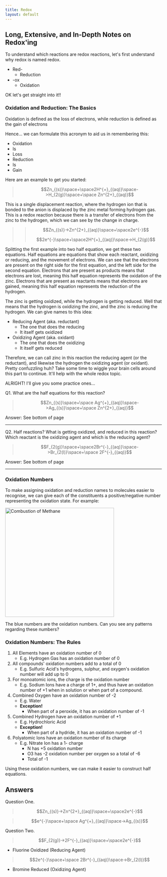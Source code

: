 ```yaml
---
title: Redox
layout: default
---
```

## Long, Extensive, and In-Depth Notes on Redox'ing

To understand which reactions are redox reactions, let's first understand why redox is named redox.
- Red-
	- Reduction
- -ox
	- Oxidation

OK let's get straight into it!!

### Oxidation and Reduction: The Basics

Oxidation is defined as the loss of electrons, while reduction is defined as the gain of electrons

Hence... we can formulate this acronym to aid us in remembering this:
- Oxidation 
- Is
- Loss
- Reduction
- Is
- Gain

Here are an example to get you started:

> $$Zn_{(s)}\space+\space2H^{+}_{(aq)}\space->H_{2(g)}\space+\space Zn^{2+}_{(aq)}$$

This is a single displacement reaction, where the hydrogen ion that is bonded to the anion is displaced by the zinc metal forming hydrogen gas. This is a redox reaction because there is a transfer of electrons from the zinc to the hydrogen, which we can see by the change in charge.

>> $$Zn_{(s)}->Zn^{2+}_{(aq)}\space+\space2e^{-}$$
>> 
>> $$2e^{-}\space+\space2H^{+}_{(aq)}\space->H_{2(g)}$$

Splitting the first example into two half equation, we get these two equations. Half equations are equations that show each reactant, oxidizing or reducing, and the movement of electrons. We can see that the electrons are present on the right side for the first equation, and the left side for the second equation. Electrons that are present as products means that electrons are lost, meaning this half equation represents the oxidation of the zinc. Electrons that are present as reactants means that electrons are gained, meaning this half equation represents the reduction of the hydrogen.

The zinc is getting oxidized, while the hydrogen is getting reduced. Well that means that the hydrogen is oxidizing the zinc, and the zinc is reducing the hydrogen. We can give names to this idea:
- Reducing Agent (aka. reductant)
	- The one that does the reducing
	- It itself gets oxidized
- Oxidizing Agent (aka. oxidant)
	- The one that does the oxidizing
	- It itself gets reduced

Therefore, we can call zinc in this reaction the reducing agent (or the reductant), and likewise the hydrogen the oxidizing agent (or oxidant). Pretty confuzzling huh? Take some time to wiggle your brain cells around this part to continue. It'll help with the whole redox topic.

ALRIGHT! I'll give you some practice ones...

Q1. What are the half equations for this reaction?
> $$Zn_{(s)}\space+\space Ag^{+}_{(aq)}\space->Ag_{(s)}\space+\space Zn^{2+}_{(aq)}$$

Answer: See bottom of page

---

Q2. Half reactions? What is getting oxidized, and reduced in this reaction? Which reactant is the oxidizing agent and which is the reducing agent?
> $$F_{2(g)}\space+\space2Br^{-}_{(aq)}\space->Br_{2(l)}\space+\space 2F^{-}_{(aq)}$$

Answer: See bottom of page

---
### Oxidation Numbers

To make assigning oxidation and reduction names to molecules easier to recognise, we can give each of the constituents a positive/negative number representing the oxidation state. For example:

<image src="/the-chicken-pen/assets/Combustion-of-Methane.png" alt="Combustion of Methane" width=350px />

The blue numbers are the oxidation numbers. Can you see any patterns regarding these  numbers?

### Oxidation Numbers: The Rules

1. All Elements have an oxidation number of 0
	- E.g. Hydrogen Gas has an oxidation number of 0
2. All compounds' oxidation numbers add to a total of 0
	- E.g. Sulfuric Acid's hydrogens, sulphur, and oxygen's oxidation number will add up to 0
3. For monoatomic ions, the charge is the oxidation number
	- E.g. Sodium Ions have a charge of 1+, and thus have an oxidation number of +1 when in solution or when part of a compound.
4. Combined Oxygen have an oxidation number of -2
	- E.g. Water
	- **Exception!**
		- When part of a peroxide, it has an oxidation number of -1
5. Combined Hydrogen have an oxidation number of +1
	- E.g. Hydrochloric Acid
	- **Exception!**
		- When part of a hydride, it has an oxidation number of -1
6. Polyatomic Ions have an oxidation number of its charge
	- E.g. Nitrate Ion has a 1- charge
		- N has +5 oxidation number
		- O3 has -2 oxidation number per oxygen so a total of -6
		- Total of -1

Using these oxidation numbers, we can make it easier to construct half equations. 


## Answers

Question One.

>$$Zn_{(s)}->Zn^{2+}_{(aq)}\space+\space2e^{-}$$

>$$e^{-}\space+\space Ag^{+}_{(aq)}\space->Ag_{(s)}$$

Question Two.

>$$F_{2(g)}->2F^{-}_{(aq)}\space+\space2e^{-}$$


- Fluorine Oxidized (Reducing Agent)

>$$2e^{-}\space+\space 2Br^{-}_{(aq)}\space->Br_{2(l)}$$


- Bromine Reduced (Oxidizing Agent)